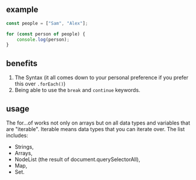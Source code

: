 ## example
```javascript
const people = ["Sam", "Alex"];

for (const person of people) {
    console.log(person);
}
```

## benefits
1.  The Syntax (it all comes down to your personal preference if you prefer this over `.forEach()`)
2.  Being able to use the `break` and `continue` keywords.

## usage
The for...of works not only on arrays but on all data types and variables that are "iterable". Iterable means data types that you can iterate over. The list includes:
- Strings,
- Arrays,
- NodeList (the result of document.querySelectorAll),
- Map,
- Set.
